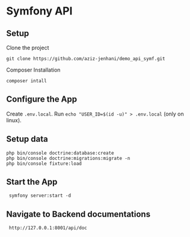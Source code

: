 # Symfony API

## Setup

Clone the project
```shell
git clone https://github.com/aziz-jenhani/demo_api_symf.git
```
Composer Installation
```shell
composer intall
```
## Configure the App

Create `.env.local`.
Run `echo "USER_ID=$(id -u)" > .env.local` (only on linux).

## Setup data

```shell
php bin/console doctrine:database:create
php bin/console doctrine:migrations:migrate -n
php bin/console fixture:load
```

## Start the App

```shell
 symfony server:start -d
```
## Navigate to Backend documentations
```url
 http://127.0.0.1:8001/api/doc
```
